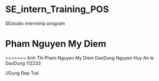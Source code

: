 # SE_intern_Training_POS

SEstudio internship program

# Pham Nguyen My Diem
=======
Anh Thi
Pham Nguyen My Diem
DaoDung
Nguyen Huy
An le
DaoDung
112233


//Dung Đep Trai
